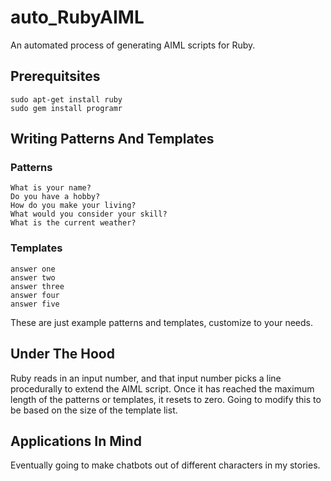 # auto_RubyAIML
An automated process of generating AIML scripts for Ruby.

## Prerequitsites
~~~
sudo apt-get install ruby
sudo gem install programr
~~~

## Writing Patterns And Templates

### Patterns

~~~
What is your name?
Do you have a hobby?
How do you make your living?
What would you consider your skill?
What is the current weather?
~~~

### Templates

~~~
answer one
answer two
answer three
answer four
answer five
~~~

These are just example patterns and templates, customize to your needs.

## Under The Hood
Ruby reads in an input number, and that input number picks a line procedurally to extend the AIML script. Once it has reached the maximum length of the patterns or templates, it resets to zero. Going to modify this to be based on the size of the template list.

## Applications In Mind
Eventually going to make chatbots out of different characters in my stories.
